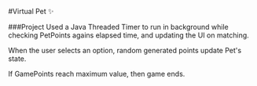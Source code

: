 #Virtual Pet :sparkles:

###Project
Used a Java Threaded Timer to run in background while checking PetPoints agains elapsed time, and updating the UI on matching.

When the user selects an option, random generated points update Pet's state.

If GamePoints reach maximum value, then game ends. 
